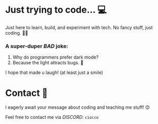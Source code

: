 # Just trying to code... 💻  
Just here to learn, build, and experiment with tech. No fancy stuff, just coding. 👨‍💻

### A super-duper *_BAD_* joke:

1. Why do programmers prefer dark mode?  
2. Because the light attracts bugs. 🐛

I hope that made u laugh! (at least just a smile)


# Contact 💬  
I eagerly await your message about coding and teaching me stuff! 😊

Feel free to contact me via *_DISCORD_*: `ciocco`  
